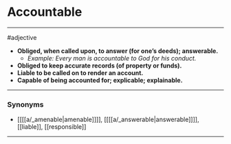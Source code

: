 # Accountable
---
#adjective
- **Obliged, when called upon, to answer (for one’s deeds); answerable.**
	- _Example: Every man is accountable to God for his conduct._
- **Obliged to keep accurate records (of property or funds).**
- **Liable to be called on to render an account.**
- **Capable of being accounted for; explicable; explainable.**
---
### Synonyms
- [[[[a/_amenable|amenable]]]], [[[[a/_answerable|answerable]]]], [[liable]], [[responsible]]
---
